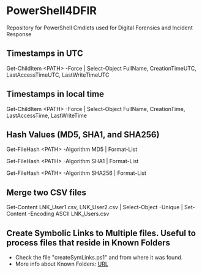 # PowerShell4DFIR
Repository for PowerShell Cmdlets used for Digital Forensics and Incident Response

## Timestamps in UTC
Get-ChildItem \<PATH\> -Force | Select-Object FullName, CreationTimeUTC, LastAccessTimeUTC, LastWriteTimeUTC
  
## Timestamps in local time
Get-ChildItem \<PATH\> -Force | Select-Object FullName, CreationTime, LastAccessTime, LastWriteTime

## Hash Values (MD5, SHA1, and SHA256)
Get-FileHash \<PATH\> -Algorithm MD5 | Format-List

Get-FileHash \<PATH\> -Algorithm SHA1 | Format-List

Get-FileHash \<PATH\> -Algorithm SHA256 | Format-List

## Merge two CSV files
Get-Content LNK_User1.csv, LNK_User2.csv | Select-Object -Unique | Set-Content -Encoding ASCII LNK_Users.csv

## Create Symbolic Links to Multiple files. Useful to process files that reside in Known Folders
- Check the file "createSymLinks.ps1" and from where it was found.
- More info about Known Folders: [URL](https://docs.microsoft.com/en-us/windows/win32/shell/known-folders)
